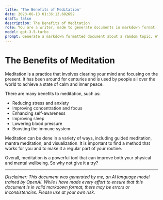 ```yaml
---
title: 'The Benefits of Meditation'
date: 2023-06-13 01:36:13.602652
draft: false
description: The Benefits of Meditation
role: You are a writer, made to generate documents in markdown format. It is very important that all of the documents you generate are in valid markdown format.
model: gpt-3.5-turbo
prompt: Generate a markdown formatted document about a random topic. At the bottom, include a disclaimer explaining that the document was generated by you. The first line of the document should be the title. Make sure that the entire document is in proper markdown format, using a mix of various tags to make the document visually appealing.
---
```


# The Benefits of Meditation

Meditation is a practice that involves clearing your mind and focusing on the present. It has been around for centuries and is used by people all over the world to achieve a state of calm and inner peace.

There are many benefits to meditation, such as:

- Reducing stress and anxiety
- Improving concentration and focus
- Enhancing self-awareness
- Improving sleep
- Lowering blood pressure
- Boosting the immune system

Meditation can be done in a variety of ways, including guided meditation, mantra meditation, and visualization. It is important to find a method that works for you and to make it a regular part of your routine.

Overall, meditation is a powerful tool that can improve both your physical and mental wellbeing. So why not give it a try?

***

*Disclaimer: This document was generated by me, an AI language model trained by OpenAI. While I have made every effort to ensure that this document is in valid markdown format, there may be errors or inconsistencies. Please use at your own risk.*